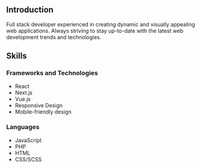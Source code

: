 ## Introduction

Full stack developer experienced in creating dynamic and visually appealing web applications. Always striving to stay up-to-date with the latest web development trends and technologies.

## Skills

### Frameworks and Technologies
- React
- Next.js
- Vue.js
- Responsive Design
- Mobile-friendly design

### Languages
- JavaScript
- PHP
- HTML
- CSS/SCSS
